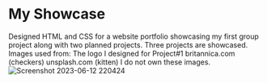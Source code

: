 # My Showcase

Designed HTML and CSS for a website portfolio showcasing my first group project along with two planned projects.
Three projects are showcased.
Images used from:
The logo I designed for Project#1
britannica.com (checkers)
unsplash.com (kitten)
I do not own these images.
![Screenshot 2023-06-12 220424](https://github.com/james661/my-portfolio/assets/131474339/0d56152e-9e0f-4016-82ef-2c45e9fa97a9)
